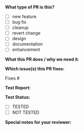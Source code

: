 <!-- 
Thank you for submitting a pull request! Here are a few tips to help your PR get reviewed:

1. Provide a clear and concise description of your changes.
2. Attach all relevant test reports and results. This is mandatory. Without these, the PR may not be reviewed or could be rejected.
3. If the PR is a work in progress, prefix the title with [WIP].
4. Link any related issues or files to give context to the PR.
-->

**What type of PR is this?**
<!-- Select one by placing an "x" in the box -->
- [ ] new feature
- [ ] bug fix
- [ ] cleanup
- [ ] revert change
- [ ] design
- [ ] documentation
- [ ] enhancement

**What this PR does / why we need it**:
<!-- Provide a clear and concise explanation of the purpose of this PR and the problem it solves -->

**Which issue(s) this PR fixes:**
<!-- 
*Provide the issue number or a link to the issue.
Usage: Fixes #<issue-number> or Fixes <issue-link>
-->
Fixes #

**Test Report:**
<!--
*Please include links to the test reports (screenshots, logs, or links to external reports). If testing is incomplete or irrelevant, provide reasons.
-->

**Test Status:**
<!-- Select one by placing an "x" in the box -->
- [ ] TESTED
- [ ] NOT TESTED

**Special notes for your reviewer:**
<!-- Add any additional information or context for the reviewer here -->

